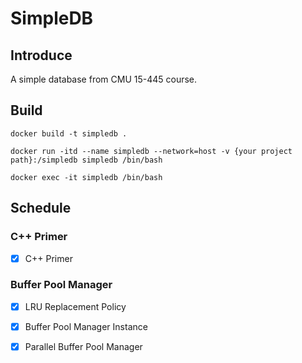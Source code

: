 # SimpleDB

## Introduce
A simple database from CMU 15-445 course.

## Build
```shell
docker build -t simpledb .  

docker run -itd --name simpledb --network=host -v {your project path}:/simpledb simpledb /bin/bash  

docker exec -it simpledb /bin/bash
```

## Schedule
### C++ Primer
- [x] C++ Primer

### Buffer Pool Manager
- [x] LRU Replacement Policy
- [x] Buffer Pool Manager Instance
- [x] Parallel Buffer Pool Manager

